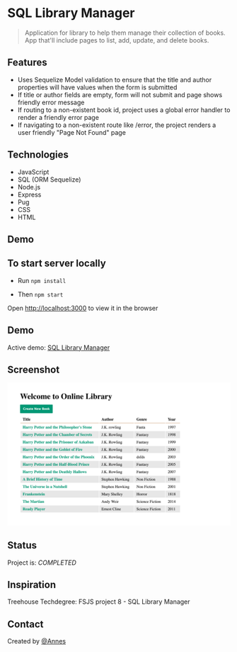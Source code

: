 # SQL Library Manager

> Application for library to help them manage their collection of books. App that'll include pages to list, add, update, and delete books.

## Features

* Uses Sequelize Model validation to ensure that the title and author properties will have values when the form is submitted
* If title or author fields are empty, form will not submit and page shows friendly error message
* If routing to a non-existent book id, project uses a global error handler to render a friendly error page
* If navigating to a non-existent route like /error, the project renders a user friendly "Page Not Found" page

## Technologies

* JavaScript
* SQL (ORM Sequelize)
* Node.js
* Express
* Pug
* CSS
* HTML

## Demo

## To start server locally

* Run `npm install`

* Then `npm start`

Open [http://localhost:3000](http://localhost:3000) to view it in the browser

## Demo

Active demo: [SQL Library Manager](https://sql-library-p8.herokuapp.com)

## Screenshot

![Example screenshot](public/images/screenshot.png)

## Status

Project is: _COMPLETED_

## Inspiration

Treehouse Techdegree: FSJS project 8 - SQL Library Manager

## Contact

Created by [@Annes](https://twitter.com/annesCode)